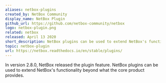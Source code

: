 ```yaml
---
aliases: netbox-plugins
created_by: NetBox Community
display_name: NetBox Plugin
github_url: https://github.com/netbox-community/netbox
logo: netbox-plugin.png
related: netbox
released: April 13 2020
short_description: NetBox plugins can be used to extend NetBox's functionality beyond what the core product provides.
topic: netbox-plugin
url: https://netbox.readthedocs.io/en/stable/plugins/
---
```

In version 2.8.0, NetBox released the plugin feature.  NetBox plugins can be used to extend NetBox's functionality beyond what the core product provides.
